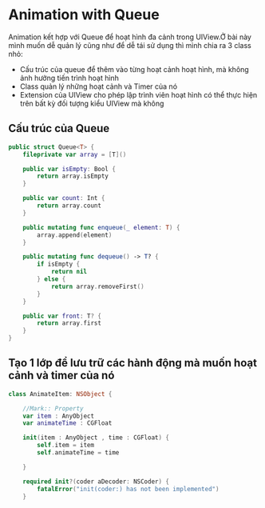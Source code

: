# **Animation with Queue**

Animation kết hợp với Queue để hoạt hình đa cảnh trong UIView.Ở bài này mình muốn dễ quản lý cũng như để dễ tái sử dụng thì mình chia ra 3 class nhỏ:

* Cấu trúc của queue để thêm vào từng hoạt cảnh hoạt hình, mà không ảnh hưởng tiến trình hoạt hình
* Class quản lý những hoạt cảnh và Timer của nó
* Extension của UIView cho phép lập trình viên hoạt hình có thể thực hiện trên bất kỳ đối tượng kiểu UIView mà không 

## **Cấu trúc của Queue**

```Swift
public struct Queue<T> {
    fileprivate var array = [T]()

    public var isEmpty: Bool {
        return array.isEmpty
    }

    public var count: Int {
        return array.count
    }

    public mutating func enqueue(_ element: T) {
        array.append(element)
    }

    public mutating func dequeue() -> T? {
        if isEmpty {
            return nil
        } else {
            return array.removeFirst()
        }
    }

    public var front: T? {
        return array.first
    }
}
```

## Tạo 1 lớp để lưu trữ các hành động mà muốn hoạt cảnh và timer của nó

```Swift
class AnimateItem: NSObject {

    //Mark:: Property
    var item : AnyObject
    var animateTime : CGFloat

    init(item : AnyObject , time : CGFloat) {
        self.item = item
        self.animateTime = time

    }

    required init?(coder aDecoder: NSCoder) {
        fatalError("init(coder:) has not been implemented")
    }
```




